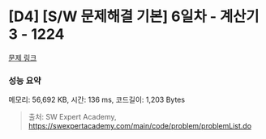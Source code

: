 # [D4] [S/W 문제해결 기본] 6일차 - 계산기3 - 1224 

[문제 링크](https://swexpertacademy.com/main/code/problem/problemDetail.do?contestProbId=AV14tDX6AFgCFAYD) 

### 성능 요약

메모리: 56,692 KB, 시간: 136 ms, 코드길이: 1,203 Bytes



> 출처: SW Expert Academy, https://swexpertacademy.com/main/code/problem/problemList.do